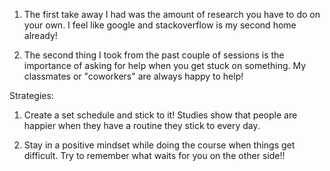 1. The first take away I had was the amount of research you have to do on your own. I feel like google and stackoverflow is my second home already!

2. The second thing I took from the past couple of sessions is the importance of asking for help when you get stuck on something. My classmates or "coworkers" are always happy to help!

Strategies:
1. Create a set schedule and stick to it! Studies show that people are happier when they have a routine they stick to every day.

2. Stay in a positive mindset while doing the course when things get difficult. Try to remember what waits for you on the other side!!
